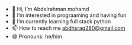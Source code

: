 - 👋 Hi, I’m Abdelrahman mohamd
- 👀 I’m interested in prograaming and having fun
- 🌱 I’m currently learning full stack python
- 📫 How to reach me abdhsrag280@gmail.com
- 😄 Pronouns: he/him 

<!---
Abdhsrag/Abdhsrag is a ✨ special ✨ repository because its `README.md` (this file) appears on your GitHub profile.
You can click the Preview link to take a look at your changes.
--->
